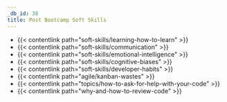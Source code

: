 ```yaml
---
_db_id: 38
title: Post Bootcamp Soft Skills
---
```


- {{< contentlink path="soft-skills/learning-how-to-learn" >}}
- {{< contentlink path="soft-skills/communication" >}}
- {{< contentlink path="soft-skills/emotional-intelligence" >}}
- {{< contentlink path="soft-skills/cognitive-biases" >}}
- {{< contentlink path="soft-skills/developer-habits" >}}
- {{< contentlink path="agile/kanban-wastes" >}}
- {{< contentlink path="topics/how-to-ask-for-help-with-your-code" >}}
- {{< contentlink path="why-and-how-to-review-code" >}}
